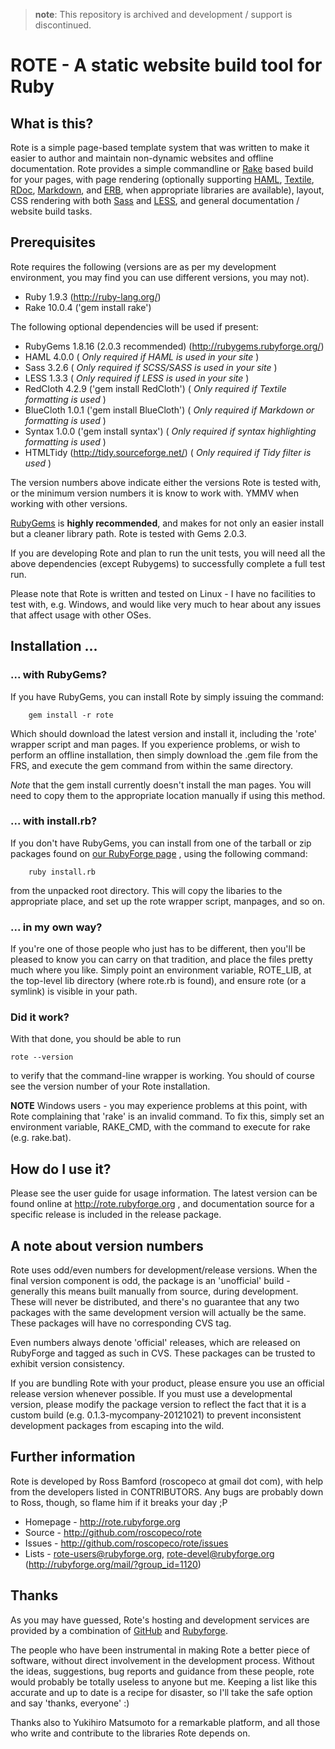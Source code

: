 > **note**: This repository is archived and development / support is discontinued.

ROTE - A static website build tool for Ruby
===========================================

What is this?
-------------

Rote is a simple page-based template system that was written to make it
easier to author and maintain non-dynamic websites and offline documentation. 
Rote provides a simple commandline or [Rake](http://rake.rubyforge.org) based
build for your pages, with page rendering (optionally supporting 
[HAML](http://haml.info), [Textile](http://redcloth.org/), 
[RDoc](http://rdoc.rubyforge.org/), 
[Markdown](http://www.deveiate.org/projects/BlueCloth), and 
[ERB](http://ruby-doc.org/stdlib-1.9.3/libdoc/erb/rdoc/ERB.html), when 
appropriate libraries are available), layout, CSS rendering with both 
[Sass](http://http://sass-lang.com/) and [LESS](http://lesscss.org/), and 
general documentation / website build tasks.

Prerequisites
-------------

Rote requires the following (versions are as per my development environment,
you may find you can use different versions, you may not).
	
* Ruby 1.9.3 (http://ruby-lang.org/)
* Rake 10.0.4 ('gem install rake')

The following optional dependencies will be used if present:

* RubyGems 1.8.16 (2.0.3 recommended) (http://rubygems.rubyforge.org/) 
* HAML 4.0.0 ( *Only required if HAML is used in your site* )
* Sass 3.2.6 ( *Only required if SCSS/SASS is used in your site* )
* LESS 1.3.3 ( *Only required if LESS is used in your site* )
* RedCloth 4.2.9 ('gem install RedCloth') ( *Only required if Textile formatting is used* )
* BlueCloth 1.0.1 ('gem install BlueCloth') ( *Only required if Markdown or formatting is used* )
* Syntax 1.0.0 ('gem install syntax') ( *Only required if syntax highlighting formatting is used* )
* HTMLTidy (http://tidy.sourceforge.net/) ( *Only required if Tidy filter is used* )

The version numbers above indicate either the versions Rote is tested with, or
the minimum version numbers it is know to work with. YMMV when working with
other versions.

[RubyGems](http://rubygems.org) is **highly recommended**,
and makes for not only an easier install but a cleaner library path.
Rote is tested with Gems 2.0.3.

If you are developing Rote and plan to run the unit tests, you will need all
the above dependencies (except Rubygems) to successfully complete a full test 
run. 

Please note that Rote is written and tested on Linux - I have no facilities
to test with, e.g. Windows, and would like very much to hear about any issues 
that affect usage with other OSes.

Installation ... 
-----------------

### ... with RubyGems?

If you have RubyGems, you can install Rote by simply issuing the command:
```
	gem install -r rote 
```	
Which should download the latest version and install it, including
the 'rote' wrapper script and man pages.	If you experience problems,
or wish to perform an offline installation, then simply download the 
.gem file from the FRS, and execute the gem command from within the same
directory.

*Note* that the gem install currently doesn't install the man pages.
You will need to copy them to the appropriate location manually if using
this method.

### ... with install.rb?

If you don't have RubyGems, you can install from one of the tarball or zip
packages found on [our RubyForge page](http://http://rubyforge.org/frs/?group_id=1120)
, using the following command:
```
	ruby install.rb
```	
from the unpacked root directory. This will copy the libaries to the 
appropriate	place, and set up the rote wrapper script, manpages, and so on.

### ... in my own way?

If you're one of those people who just has to be different, then you'll be
pleased to know you can carry on that tradition, and place the files
pretty much where you like. Simply point an environment variable, 
ROTE_LIB, at the top-level lib directory (where rote.rb is found), and
ensure rote (or a symlink) is visible in your path. 

### Did it work?

With that done, you should be able to run 

	rote --version
	
to verify that the command-line wrapper is working. You should of course see
the version number of your Rote installation.

**NOTE** Windows users - you may experience problems at this point, with Rote
complaining that 'rake' is an invalid command. To fix this, simply set an
environment variable, RAKE_CMD, with the command to execute for rake
(e.g. rake.bat).

How do I use it?
----------------

Please see the user guide for usage information. The latest version can be
found online at http://rote.rubyforge.org , and documentation source for
a specific release is included in the release package. 

A note about version numbers
----------------------------

Rote uses odd/even numbers for development/release versions. When the final
version component is odd, the package is an 'unofficial' build - generally
this means built manually from source, during development. These will never
be distributed, and there's no guarantee that any two packages with the same
development version will actually be the same. These packages will have no
corresponding CVS tag.

Even numbers always denote 'official' releases, which are released on 
RubyForge and tagged as such in CVS. These packages can be trusted to exhibit
version consistency.

If you are bundling Rote with your product, please ensure you use an official
release version whenever possible. If you must use a developmental version,
please modify the package version to reflect the fact that it is a custom
build (e.g. 0.1.3-mycompany-20121021) to prevent inconsistent development
packages from escaping into the wild.

Further information
-------------------

Rote is developed by Ross Bamford (roscopeco at gmail dot com), with help from
the developers listed in CONTRIBUTORS. Any bugs are probably down to Ross, 
though, so flame him if it breaks your day ;P

* Homepage - http://rote.rubyforge.org
* Source - http://github.com/roscopeco/rote
* Issues - http://github.com/roscopeco/rote/issues
* Lists - rote-users@rubyforge.org, rote-devel@rubyforge.org (http://rubyforge.org/mail/?group_id=1120)

Thanks
------

As you may have guessed, Rote's hosting and development services are provided
by a combination of [GitHub](http://github.com) and [Rubyforge](http://rubyforge.org).

The people who have been instrumental in making Rote a better piece of 
software, without direct involvement in the development process. Without the
ideas, suggestions, bug reports and guidance from these people, rote would 
probably be totally useless to anyone but me. Keeping a list like this 
accurate and up to date is a recipe for disaster, so I'll take the safe 
option and say 'thanks, everyone' :)

Thanks also to Yukihiro Matsumoto for a remarkable platform, and all those
who write and contribute to the libraries Rote depends on.
